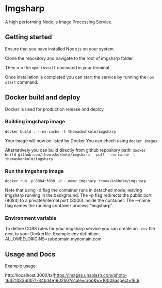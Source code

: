 # Imgsharp

A high performing Node.js Image Processing Service.

## Getting started

Ensure that you have installed Node.js on your system.

Clone the repository and navigate to the root of imgsharp folder.

Then run the `npm install` command in your terminal

Once installation is completed you can start the service by running the `npm start` command.

## Docker build and deploy

Docker is used for production release and deploy

### Building imgsharp image

`docker build . --no-cache -t thomaskohkolm/imgsharp`

Your image will now be listed by Docker
You can chech using `docker images`

Alternatively you can build directly from github repository path:
`docker build github.com/thomaskokholm/imgsharp --pull --no-cache -t thomaskohkolm/imgsharp`

### Run the imgsharp image

`docker run -p 8084:3000 -d --name imgsharp thomaskokholm/imgsharp`

Note that using -d flag the container runs in detached mode, leaving imgsharp running in the background. The -p flag redirects the public port (8084) to a private/internal port (3000) inside the container. The --name flag names the running container process "imgsharp".

### Environment variable

To define CORS rules for your imgsharp service you can create an `.env` file next to your Dockerfile.
Example env definition: ALLOWED_ORIGINS=subdomain.mydomain.com

## Usage and Docs

Example usage:

http://localhost:3000/tx/https://images.unsplash.com/photo-1642103360071-34bd4e1902b0?scale=crop&w=1600&aspect=16:9

